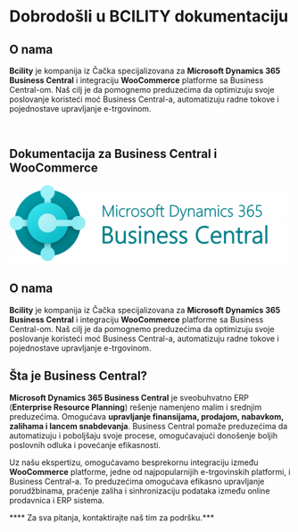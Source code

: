 # Dobrodošli u BCILITY dokumentaciju

## O nama

**Bcility** je kompanija iz Čačka specijalizovana za **Microsoft Dynamics 365 Business Central** i integraciju **WooCommerce** platforme sa Business Central-om. Naš cilj je da pomognemo preduzećima da optimizuju svoje poslovanje koristeći moć Business Central-a, automatizuju radne tokove i pojednostave upravljanje e-trgovinom.

&nbsp;
&nbsp;

## **Dokumentacija za Business Central i WooCommerce**

![Business Central](../assets/bc.webp)

## O nama

**Bcility** je kompanija iz Čačka specijalizovana za **Microsoft Dynamics 365 Business Central** i integraciju **WooCommerce** platforme sa Business Central-om. Naš cilj je da pomognemo preduzećima da optimizuju svoje poslovanje koristeći moć Business Central-a, automatizuju radne tokove i pojednostave upravljanje e-trgovinom.

## Šta je Business Central?

**Microsoft Dynamics 365 Business Central** je sveobuhvatno ERP (**Enterprise Resource Planning**) rešenje namenjeno malim i srednjim preduzećima. Omogućava **upravljanje finansijama, prodajom, nabavkom, zalihama i lancem snabdevanja**. Business Central pomaže preduzećima da automatizuju i poboljšaju svoje procese, omogućavajući donošenje boljih poslovnih odluka i povećanje efikasnosti.

Uz našu ekspertizu, omogućavamo besprekornu integraciju između **WooCommerce** platforme, jedne od najpopularnijih e-trgovinskih platformi, i Business Central-a. To preduzećima omogućava efikasno upravljanje porudžbinama, praćenje zaliha i sinhronizaciju podataka između online prodavnica i ERP sistema.

**** Za sva pitanja, kontaktirajte naš tim za podršku.***
